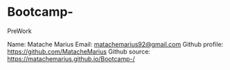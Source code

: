 # Bootcamp-
PreWork

Name: Matache Marius
Email: matachemarius92@gmail.com
Github profile: https://github.com/MatacheMarius
Github source: https://matachemarius.github.io/Bootcamp-/
